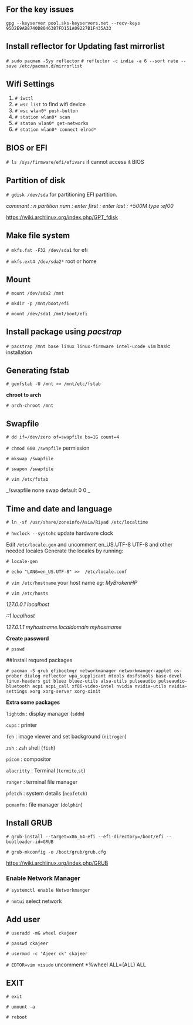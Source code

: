 
## For the key issues

`gpg --keyserver pool.sks-keyservers.net --recv-keys 95D2E9AB8740D8046387FD151A09227B1F435A33`


## Install reflector for Updating fast mirrorlist

`# sudo pacman -Syy reflector`
`# reflector -c india -a 6 --sort rate --save /etc/pacman.d/mirrorlist`


## Wifi Settings
1. `# iwctl`
2. `# wsc list` to find wifi device
3. `# wsc wlan0* push-button`
4. `# station wlan0* scan`
5. `# staton wlan0* get-networks`
6. `# station wlan0* connect elrod*`


## BIOS or EFI

`# ls /sys/firmware/efi/efivars` if cannot access it BIOS


## Partition of disk

`# gdisk /dev/sda` for partitioning EFI partition.

*commant : n*
*partition num : enter*
*first : enter*
*last : +500M*
*type :ef00*

https://wiki.archlinux.org/index.php/GPT_fdisk


## Make file system

`# mkfs.fat -F32 /dev/sda1` for efi

`# mkfs.ext4 /dev/sda2*` root or home


## Mount

`# mount /dev/sda2 /mnt`

`# mkdir -p /mnt/boot/efi`

`# mount /dev/sda1 /mnt/boot/efi`


## Install package using _pacstrap_

`# pacstrap /mnt base linux linux-firmware intel-ucode vim` basic installation


## Generating fstab

`# genfstab -U /mnt >> /mnt/etc/fstab`


**chroot to arch**

`# arch-chroot /mnt`


## Swapfile

`# dd if=/dev/zero of=swapfile bs=1G count=4`

`# chmod 600 /swapfile` permission

`# mkswap /swapfile`

`# swapon /swapfile`

`# vim /etc/fstab` 

_/swapfile none swap default 0 0 _


## Time and date and language

`# ln -sf /usr/share/zoneinfo/Asia/Riyad /etc/localtime`

`# hwclock --systohc` update hardware clock

Edit `/etc/locale.gen` and uncomment en_US.UTF-8 UTF-8 and other needed locales
Generate the locales by running: 

`# locale-gen`

`# echo "LANG=en_US.UTF-8" >>  /etc/locale.conf`

`# vim /etc/hostname` your host name *eg: MyBrokenHP*

`# vim /etc/hosts` 

*127.0.0.1	localhost*

*::1		localhost*

*127.0.1.1	myhostname.localdomain	myhostname*


**Create password**

`# psswd`


##Install requred packages

`# pacman -S grub efibootmgr networkmanager networkmanger-applet os-prober dialog reflector wpa_supplicant mtools dosfstools base-devel linux-headers git bluez bluez-utils alsa-utils pulseaudio pulseaudio-bluetooth acpi acpi_call xf86-video-intel nvidia nvidia-utils nvidia-settings xorg xorg-server xorg-xinit`


**Extra some packages**

`lightdm` : display manager (`sddm`)

`cups` : printer

`feh` : image viewer and set background (`nitrogen`)

`zsh` : zsh shell (`fish`)

`picom` : compositor

`alacritty` : Terminal (`termite`,`st`) 

`ranger` : terminal file manager 

`pfetch` : system details (`neofetch`)

`pcmanfm` : file manager (`dolphin`)




## Install GRUB

`# grub-install --target=x86_64-efi --efi-directory=/boot/efi --bootloader-id=GRUB`

`# grub-mkconfig -o /boot/grub/grub.cfg`

https://wiki.archlinux.org/index.php/GRUB


### Enable Network Manager

`# systemctl enable Networkmanger`

`# nmtui` select network


## Add user

`# useradd -mG wheel ckajeer`

`# passwd ckajeer`

`# usermod -c 'Ajeer ck' ckajeer`

`# EDTOR=vim visudo` uncomment *%wheel ALL=(ALL) ALL


## EXIT

`# exit`

`# umount -a`

`# reboot`

